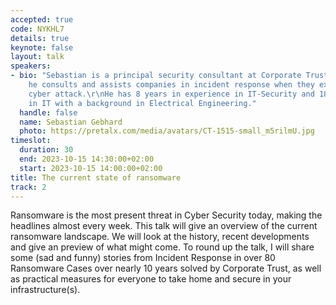 ```yaml
---
accepted: true
code: NYKHL7
details: true
keynote: false
layout: talk
speakers:
- bio: "Sebastian is a principal security consultant at Corporate Trust. In his role
    he consults and assists companies in incident response when they experience a
    cyber attack.\r\nHe has 8 years in experience in IT-Security and 18 years experience
    in IT with a background in Electrical Engineering."
  handle: false
  name: Sebastian Gebhard
  photo: https://pretalx.com/media/avatars/CT-1515-small_m5rilmU.jpg
timeslot:
  duration: 30
  end: 2023-10-15 14:30:00+02:00
  start: 2023-10-15 14:00:00+02:00
title: The current state of ransomware
track: 2
---
```


Ransomware is the most present threat in Cyber Security today, making the headlines almost every week.
This talk will give an overview of the current ransomware landscape.
We will look at the history, recent developments and give an preview of what might come.
To round up the talk, I will share some (sad and funny) stories from Incident Response in over 80 Ransomware Cases over nearly 10 years solved by Corporate Trust, as well as practical measures for everyone to take home and secure in your infrastructure(s).